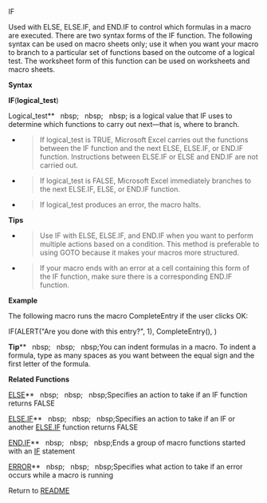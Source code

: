 IF

Used with ELSE, ELSE.IF, and END.IF to control which formulas in a macro
are executed. There are two syntax forms of the IF function. The
following syntax can be used on macro sheets only; use it when you want
your macro to branch to a particular set of functions based on the
outcome of a logical test. The worksheet form of this function can be
used on worksheets and macro sheets.

**Syntax**

**IF**(**logical\_test**)

Logical\_test**&nbsp;&nbsp;&nbsp;nbsp;&nbsp;&nbsp;&nbsp;nbsp;&nbsp;&nbsp;&nbsp;nbsp;&nbsp;is a logical value that IF uses to
determine which functions to carry out next&mdash;that is, where to
branch.

  - > If logical\_test is TRUE, Microsoft Excel carries out the
    > functions between the IF function and the next ELSE, ELSE.IF, or
    > END.IF function. Instructions between ELSE.IF or ELSE and END.IF
    > are not carried out.

  - > If logical\_test is FALSE, Microsoft Excel immediately branches to
    > the next ELSE.IF, ELSE, or END.IF function.

  - > If logical\_test produces an error, the macro halts.

**Tips**

  - > Use IF with ELSE, ELSE.IF, and END.IF when you want to perform
    > multiple actions based on a condition. This method is preferable
    > to using GOTO because it makes your macros more structured.

  - > If your macro ends with an error at a cell containing this form of
    > the IF function, make sure there is a corresponding END.IF
    > function.

**Example**

The following macro runs the macro CompleteEntry if the user clicks OK:

IF(ALERT("Are you done with this entry?", 1), CompleteEntry(), )

**Tip****&nbsp;&nbsp;&nbsp;nbsp;&nbsp;&nbsp;&nbsp;nbsp;&nbsp;&nbsp;&nbsp;nbsp;You can indent formulas in a macro. To indent a
formula, type as many spaces as you want between the equal sign and the
first letter of the formula.

**Related Functions**

[ELSE](ELSE.md)**&nbsp;&nbsp;&nbsp;nbsp;&nbsp;&nbsp;&nbsp;nbsp;&nbsp;&nbsp;&nbsp;nbsp;Specifies an action to take if an IF function
returns FALSE

[ELSE.IF](ELSE.IF.md)**&nbsp;&nbsp;&nbsp;nbsp;&nbsp;&nbsp;&nbsp;nbsp;&nbsp;&nbsp;&nbsp;nbsp;Specifies an action to take if an IF or another
[ELSE.IF](ELSE.IF.md) function returns FALSE

[END.IF](END.IF.md)**&nbsp;&nbsp;&nbsp;nbsp;&nbsp;&nbsp;&nbsp;nbsp;&nbsp;&nbsp;&nbsp;nbsp;Ends a group of macro functions started with an
[IF](IF.md) statement

[ERROR](ERROR.md)**&nbsp;&nbsp;&nbsp;nbsp;&nbsp;&nbsp;&nbsp;nbsp;&nbsp;&nbsp;&nbsp;nbsp;Specifies what action to take if an error occurs
while a macro is running



Return to [README](README.md)

